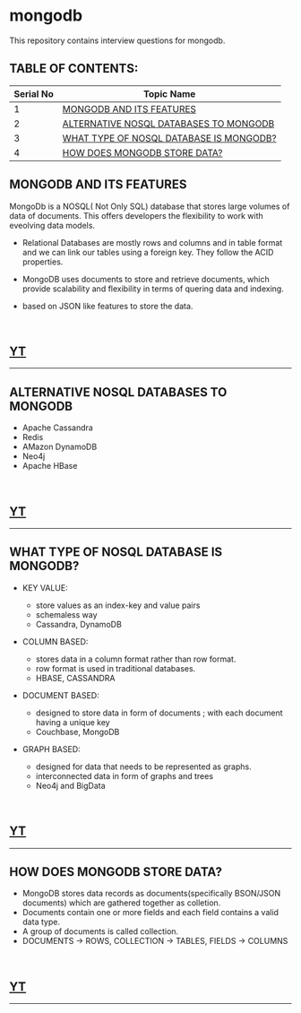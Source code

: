 # mongodb

This repository contains interview questions for mongodb.

<a name="TableOfContents"></a><h2>TABLE OF CONTENTS:</h2>

| Serial No | Topic Name                                             |
| --------- | ------------------------------------------------------ |
| 1         | [MONGODB AND ITS FEATURES](#MDB)                       |
| 2         | [ALTERNATIVE NOSQL DATABASES TO MONGODB](#ALTERNATIVE) |
| 3         | [WHAT TYPE OF NOSQL DATABASE IS MONGODB?](#TYPE)       |
| 4         | [HOW DOES MONGODB STORE DATA?](#STORE)                 |

## <a name="MDB"></a><h2>MONGODB AND ITS FEATURES</h2>

MongoDb is a NOSQL( Not Only SQL) database that stores large volumes of data of documents. This offers developers the flexibility to work with eveolving data models.

- Relational Databases are mostly rows and columns and in table format and we can link our tables using a foreign key. They follow the ACID properties.

- MongoDB uses documents to store and retrieve documents, which provide scalability and flexibility in terms of quering data and indexing.

- based on JSON like features to store the data.

<br>

## [YT](https://www.youtube.com/watch?v=EKEpVhi-29Q)

---

## <a name="ALTERNATIVE"></a><h2>ALTERNATIVE NOSQL DATABASES TO MONGODB</h2>

- Apache Cassandra
- Redis
- AMazon DynamoDB
- Neo4j
- Apache HBase

<br>

## [YT](https://www.youtube.com/watch?v=EKEpVhi-29Q)

---

## <a name="TYPE"></a><h2>WHAT TYPE OF NOSQL DATABASE IS MONGODB?</h2>

- KEY VALUE:

  - store values as an index-key and value pairs
  - schemaless way
  - Cassandra, DynamoDB

- COLUMN BASED:

  - stores data in a column format rather than row format.
  - row format is used in traditional databases.
  - HBASE, CASSANDRA

- DOCUMENT BASED:

  - designed to store data in form of documents ; with each document having a unique key
  - Couchbase, MongoDB

- GRAPH BASED:

  - designed for data that needs to be represented as graphs.
  - interconnected data in form of graphs and trees
  - Neo4j and BigData

<br>

## [YT](https://www.youtube.com/watch?v=EKEpVhi-29Q)

---

## <a name="STORE"></a><h2>HOW DOES MONGODB STORE DATA?</h2>

- MongoDB stores data records as documents(specifically BSON/JSON documents) which are gathered together as colletion.
- Documents contain one or more fields and each field contains a valid data type.
- A group of documents is called collection.
- DOCUMENTS -> ROWS, COLLECTION -> TABLES, FIELDS -> COLUMNS

<br>

## [YT](https://www.youtube.com/watch?v=EKEpVhi-29Q)

---
